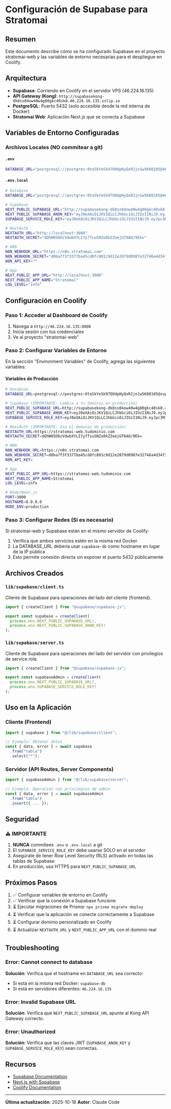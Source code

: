 # Configuración de Supabase para Stratomai

## Resumen

Este documento describe cómo se ha configurado Supabase en el proyecto stratomai-web y las variables de entorno necesarias para el despliegue en Coolify.

## Arquitectura

- **Supabase**: Corriendo en Coolify en el servidor VPS (46.224.16.135)
- **API Gateway (Kong)**: `http://supabasekong-dk0ss04ow40w4g80gkc40sk8.46.224.16.135.sslip.io`
- **PostgreSQL**: Puerto 5432 (solo accesible desde la red interna de Docker)
- **Stratomai Web**: Aplicación Next.js que se conecta a Supabase

## Variables de Entorno Configuradas

### Archivos Locales (NO commitear a git)

#### `.env`
```bash
DATABASE_URL="postgresql://postgres:0toSkYeSk97OOdpHyQxR2jn1w5K08105@46.224.16.135:5432/postgres?schema=public"
```

#### `.env.local`
```bash
# Database
DATABASE_URL="postgresql://postgres:0toSkYeSk97OOdpHyQxR2jn1w5K08105@46.224.16.135:5432/postgres?schema=public"

# Supabase
NEXT_PUBLIC_SUPABASE_URL="http://supabasekong-dk0ss04ow40w4g80gkc40sk8.46.224.16.135.sslip.io"
NEXT_PUBLIC_SUPABASE_ANON_KEY="eyJ0eXAiOiJKV1QiLCJhbGciOiJIUzI1NiJ9.eyJpc3MiOiJzdXBhYmFzZSIsImlhdCI6MTc2MDgwODU0MCwiZXhwIjo0OTE2NDgyMTQwLCJyb2xlIjoiYW5vbiJ9.8dSBfMfLqnmrBIIVgiHJGgAW-1nRJaV1yFBB1fgLApA"
SUPABASE_SERVICE_ROLE_KEY="eyJ0eXAiOiJKV1QiLCJhbGciOiJIUzI1NiJ9.eyJpc3MiOiJzdXBhYmFzZSIsImlhdCI6MTc2MDgwODU0MCwiZXhwIjo0OTE2NDgyMTQwLCJyb2xlIjoic2VydmljZV9yb2xlIn0.WHRWEVCXZMZwhb3KLQktSUyLp5JSqZ2Z2qm5mPyqsmk"

# NextAuth
NEXTAUTH_URL="http://localhost:3000"
NEXTAUTH_SECRET="dQhW05D6zVdwbXYLI7y7fsuSNZo8kZZeejGT6AO/9Ek="

# N8N
N8N_WEBHOOK_URL="https://n8n.stratomai.com"
N8N_WEBHOOK_SECRET="d0ba7f3f3377ba45cd8fc801c9d12e2079d0987e32746a4d34f2f947ee0ca3d9"
N8N_API_KEY=""

# App
NEXT_PUBLIC_APP_URL="http://localhost:3000"
NEXT_PUBLIC_APP_NAME="Stratomai"
LOG_LEVEL="info"
```

## Configuración en Coolify

### Paso 1: Acceder al Dashboard de Coolify

1. Navega a `http://46.224.16.135:8000`
2. Inicia sesión con tus credenciales
3. Ve al proyecto "stratomai-web"

### Paso 2: Configurar Variables de Entorno

En la sección "Environment Variables" de Coolify, agrega las siguientes variables:

#### Variables de Producción

```bash
# Database
DATABASE_URL=postgresql://postgres:0toSkYeSk97OOdpHyQxR2jn1w5K08105@supabase-db:5432/postgres?schema=public

# Supabase (IMPORTANTE: Cambia a tu dominio en producción)
NEXT_PUBLIC_SUPABASE_URL=http://supabasekong-dk0ss04ow40w4g80gkc40sk8.46.224.16.135.sslip.io
NEXT_PUBLIC_SUPABASE_ANON_KEY=eyJ0eXAiOiJKV1QiLCJhbGciOiJIUzI1NiJ9.eyJpc3MiOiJzdXBhYmFzZSIsImlhdCI6MTc2MDgwODU0MCwiZXhwIjo0OTE2NDgyMTQwLCJyb2xlIjoiYW5vbiJ9.8dSBfMfLqnmrBIIVgiHJGgAW-1nRJaV1yFBB1fgLApA
SUPABASE_SERVICE_ROLE_KEY=eyJ0eXAiOiJKV1QiLCJhbGciOiJIUzI1NiJ9.eyJpc3MiOiJzdXBhYmFzZSIsImlhdCI6MTc2MDgwODU0MCwiZXhwIjo0OTE2NDgyMTQwLCJyb2xlIjoic2VydmljZV9yb2xlIn0.WHRWEVCXZMZwhb3KLQktSUyLp5JSqZ2Z2qm5mPyqsmk

# NextAuth (IMPORTANTE: Usa el dominio de producción)
NEXTAUTH_URL=https://stratomai-web.tudominio.com
NEXTAUTH_SECRET=dQhW05D6zVdwbXYLI7y7fsuSNZo8kZZeejGT6AO/9Ek=

# N8N
N8N_WEBHOOK_URL=https://n8n.stratomai.com
N8N_WEBHOOK_SECRET=d0ba7f3f3377ba45cd8fc801c9d12e2079d0987e32746a4d34f2f947ee0ca3d9
N8N_API_KEY=

# App
NEXT_PUBLIC_APP_URL=https://stratomai-web.tudominio.com
NEXT_PUBLIC_APP_NAME=Stratomai
LOG_LEVEL=info

# Node/Next.js
PORT=3000
HOSTNAME=0.0.0.0
NODE_ENV=production
```

### Paso 3: Configurar Redes (Si es necesario)

Si stratomai-web y Supabase están en el mismo servidor de Coolify:

1. Verifica que ambos servicios estén en la misma red Docker
2. La DATABASE_URL debería usar `supabase-db` como hostname en lugar de la IP pública
3. Esto permite conexión directa sin exponer el puerto 5432 públicamente

## Archivos Creados

### `lib/supabase/client.ts`
Cliente de Supabase para operaciones del lado del cliente (frontend).

```typescript
import { createClient } from "@supabase/supabase-js";

export const supabase = createClient(
  process.env.NEXT_PUBLIC_SUPABASE_URL!,
  process.env.NEXT_PUBLIC_SUPABASE_ANON_KEY!
);
```

### `lib/supabase/server.ts`
Cliente de Supabase para operaciones del lado del servidor con privilegios de service role.

```typescript
import { createClient } from "@supabase/supabase-js";

export const supabaseAdmin = createClient(
  process.env.NEXT_PUBLIC_SUPABASE_URL!,
  process.env.SUPABASE_SERVICE_ROLE_KEY!
);
```

## Uso en la Aplicación

### Cliente (Frontend)
```typescript
import { supabase } from "@/lib/supabase/client";

// Ejemplo: Obtener datos
const { data, error } = await supabase
  .from("tabla")
  .select("*");
```

### Servidor (API Routes, Server Components)
```typescript
import { supabaseAdmin } from "@/lib/supabase/server";

// Ejemplo: Operación con privilegios de admin
const { data, error } = await supabaseAdmin
  .from("tabla")
  .insert({ ... });
```

## Seguridad

### ⚠️ IMPORTANTE

1. **NUNCA** commitees `.env` o `.env.local` a git
2. El `SUPABASE_SERVICE_ROLE_KEY` debe usarse SOLO en el servidor
3. Asegúrate de tener Row Level Security (RLS) activado en todas las tablas de Supabase
4. En producción, usa HTTPS para `NEXT_PUBLIC_SUPABASE_URL`

## Próximos Pasos

1. ✅ Configurar variables de entorno en Coolify
2. ✅ Verificar que la conexión a Supabase funcione
3. ⏳ Ejecutar migraciones de Prisma: `npx prisma migrate deploy`
4. ⏳ Verificar que la aplicación se conecte correctamente a Supabase
5. ⏳ Configurar dominio personalizado en Coolify
6. ⏳ Actualizar `NEXTAUTH_URL` y `NEXT_PUBLIC_APP_URL` con el dominio real

## Troubleshooting

### Error: Cannot connect to database

**Solución**: Verifica que el hostname en `DATABASE_URL` sea correcto:
- Si está en la misma red Docker: `supabase-db`
- Si está en servidores diferentes: `46.224.16.135`

### Error: Invalid Supabase URL

**Solución**: Verifica que `NEXT_PUBLIC_SUPABASE_URL` apunte al Kong API Gateway correcto.

### Error: Unauthorized

**Solución**: Verifica que las claves JWT (`SUPABASE_ANON_KEY` y `SUPABASE_SERVICE_ROLE_KEY`) sean correctas.

## Recursos

- [Supabase Documentation](https://supabase.com/docs)
- [Next.js with Supabase](https://supabase.com/docs/guides/getting-started/tutorials/with-nextjs)
- [Coolify Documentation](https://coolify.io/docs)

---

**Última actualización**: 2025-10-18
**Autor**: Claude Code

